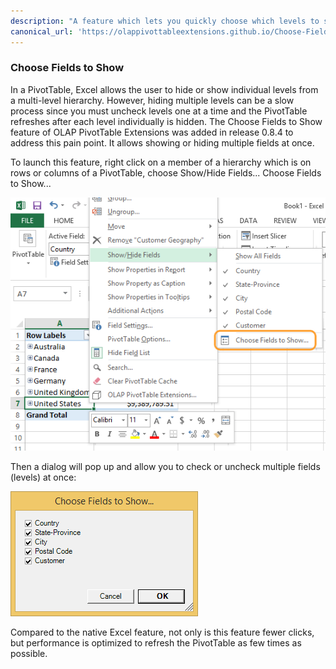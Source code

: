 ```yaml
---
description: "A feature which lets you quickly choose which levels to show in an OLAP PivotTable"
canonical_url: 'https://olappivottableextensions.github.io/Choose-Fields-to-Show'
---
```

### Choose Fields to Show

In a PivotTable, Excel allows the user to hide or show individual levels from a multi-level hierarchy. However, hiding multiple levels can be a slow process since you must uncheck levels one at a time and the PivotTable refreshes after each level individually is hidden. The Choose Fields to Show feature of OLAP PivotTable Extensions was added in release 0.8.4 to address this pain point. It allows showing or hiding multiple fields at once.

To launch this feature, right click on a member of a hierarchy which is on rows or columns of a PivotTable, choose Show/Hide Fields... Choose Fields to Show...

![](Choose%20Fields%20to%20Show_ShowHideFields.png)

Then a dialog will pop up and allow you to check or uncheck multiple fields (levels) at once:

![](Choose%20Fields%20to%20Show_ChooseFieldsToShow.png)

Compared to the native Excel feature, not only is this feature fewer clicks, but performance is optimized to refresh the PivotTable as few times as possible.